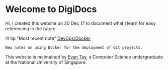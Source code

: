 # Welcome to DigiDocs

Hi, I created this website on 20 Dec 17 to document what I learn for easy referencing in the future.

!!! tip "Most recent note"
    [DevOps/Docker](/Docker/)

    New notes on using Docker for the deployment of Git projects.

This website is maintained by [Evan Tay](http://www.evantay.com), a Computer Science undergraduate at the National University of Singapore.
